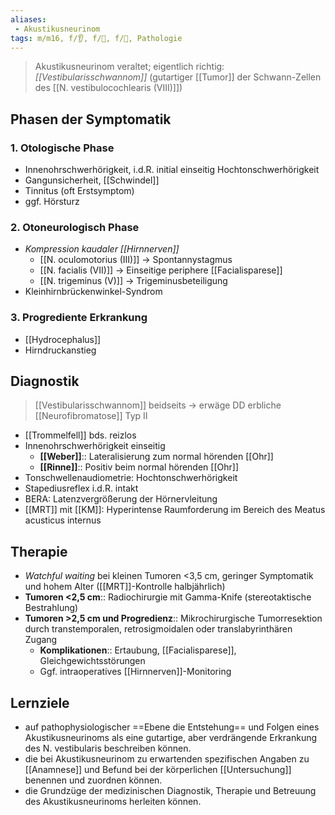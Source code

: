 ```yaml
---
aliases:
 - Akustikusneurinom
tags: m/m16, f/👂, f/🧠, f/🦀, Pathologie
---
```


> Akustikusneurinom veraltet; eigentlich richtig: *[[Vestibularisschwannom]]* (gutartiger [[Tumor]] der Schwann-Zellen des [[N. vestibulocochlearis (VIII)]])

## Phasen der Symptomatik
### 1. Otologische Phase
- Innenohrschwerhörigkeit, i.d.R. initial einseitig Hochtonschwerhörigkeit
- Gangunsicherheit, [[Schwindel]]
- Tinnitus (oft Erstsymptom)
- ggf. Hörsturz
### 2. Otoneurologisch Phase
- *Kompression kaudaler [[Hirnnerven]]*
	- [[N. oculomotorius (III)]] → Spontannystagmus
	- [[N. facialis (VII)]] → Einseitige periphere [[Facialisparese]]
	- [[N. trigeminus (V)]] → Trigeminusbeteiligung
- Kleinhirnbrückenwinkel-Syndrom
### 3. Progrediente Erkrankung
- [[Hydrocephalus]]
- Hirndruckanstieg

## Diagnostik
> [[Vestibularisschwannom]] beidseits → erwäge DD erbliche [[Neurofibromatose]] Typ II
- [[Trommelfell]] bds. reizlos
- Innenohrschwerhörigkeit einseitig
	- **[[Weber]]**:: Lateralisierung zum normal hörenden [[Ohr]]
	- **[[Rinne]]**:: Positiv beim normal hörenden [[Ohr]]
- Tonschwellenaudiometrie: Hochtonschwerhörigkeit
- Stapediusreflex i.d.R. intakt
- BERA: Latenzvergrößerung der Hörnervleitung
- [[MRT]] mit [[KM]]: Hyperintense Raumforderung im Bereich des Meatus acusticus internus

## Therapie
- *Watchful waiting* bei kleinen Tumoren <3,5 cm, geringer Symptomatik und hohem Alter ([[MRT]]-Kontrolle halbjährlich)
- **Tumoren <2,5 cm**:: Radiochirurgie mit Gamma-Knife (stereotaktische Bestrahlung)
- **Tumoren >2,5 cm und Progredienz**:: Mikrochirurgische Tumorresektion durch transtemporalen, retrosigmoidalen oder translabyrinthären Zugang
	- **Komplikationen**:: Ertaubung, [[Facialisparese]], Gleichgewichtsstörungen
	- Ggf. intraoperatives [[Hirnnerven]]-Monitoring 

## Lernziele
- auf pathophysiologischer ==Ebene die Entstehung== und Folgen eines Akustikusneurinoms als eine gutartige, aber verdrängende Erkrankung des N. vestibularis beschreiben können.
- die bei Akustikusneurinom zu erwartenden spezifischen Angaben zu [[Anamnese]] und Befund bei der körperlichen [[Untersuchung]] benennen und zuordnen können.
- die Grundzüge der medizinischen Diagnostik, Therapie und Betreuung des Akustikusneurinoms herleiten können.


